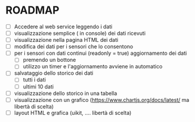 # ROADMAP

- [ ] Accedere al web service leggendo i dati
- [ ] visualizzazione semplice ( in console) dei dati ricevuti
- [ ] visualizzazione nella pagina HTML dei dati
- [ ] modifica dei dati per i sensori che lo consentono
- [ ] per i sensori con dati continui (readonly = true) aggiornamento dei dati
  - [ ] premendo un bottone
  - [ ] utilizzo un timer e l'aggiornamento avviene in automatico
- [ ] salvataggio dello storico dei dati
  - [ ] tutti i dati
  - [ ] ultimi 10 dati
- [ ] visualizzazione dello storico in una tabella  
- [ ] visualizzazione con un grafico (https://www.chartjs.org/docs/latest/ ma libertà  di scelta)
- [ ] layout HTML e grafica (uikit, .... libertà di scelta)
